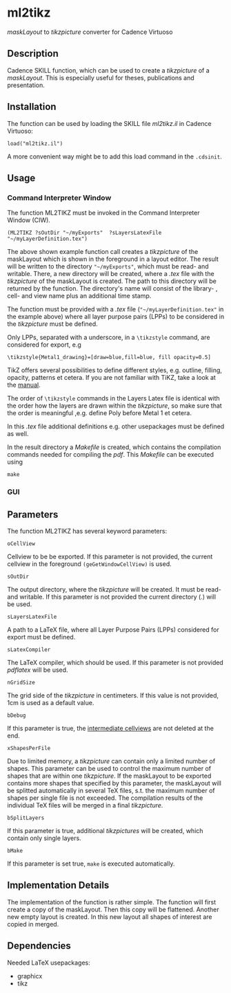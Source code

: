 # ml2tikz

*maskLayout* to *tikzpicture* converter for Cadence Virtuoso

## Description

Cadence SKILL function, which can be used to create a *tikzpicture* of a *maskLayout*. This is especially useful for theses, publications and presentation.

## Installation

The function can be used by loading the SKILL file *ml2tikz.il* in Cadence Virtuoso:

```
load("ml2tikz.il")
```

A more convenient way might be to add this load command in the `.cdsinit`.

## Usage

### Command Interpreter Window

The function ML2TIKZ must be invoked in the Command Interpreter Window (CIW).

```
(ML2TIKZ ?sOutDir "~/myExports"  ?sLayersLatexFile "~/myLayerDefinition.tex")
```

The above shown example function call creates a *tikzpicture* of the maskLayout which is shown in the foreground in a layout editor.
The result will be written to the directory `"~/myExports"`, which must be read- and writable.
There, a new directory will be created, where a *.tex* file with the *tikzpicture* of the maskLayout is created.
The path to this directory will be returned by the function.
The directory's name will consist of the library- , cell- and view name plus an additional time stamp.

The function must be provided with a *.tex* file (`"~/myLayerDefinition.tex"` in the example above) where all layer purpose pairs (LPPs) to be considered in the *tikzpicture* must be defined.

Only LPPs, separated with a underscore, in  a `\tikzstyle` command, are considered for export, e.g

```
\tikzstyle{Metal1_drawing}=[draw=blue,fill=blue, fill opacity=0.5]
```

TikZ offers several possibilities to define different styles, e.g. outline, filling, opacity, patterns et cetera.
If you are not familiar with TiKZ, take a look at the [manual](https://www.ctan.org/pkg/pgf).

The order of `\tikzstyle` commands in the Layers Latex file is identical with the order how the layers are drawn within the *tikzpicture*, so make sure that the order is meaningful ,e.g. define Poly before Metal 1 et cetera.

In this *.tex* file additional definitions e.g. other usepackages must be defined as well.

In the result directory a *Makefile* is created, which contains the compilation commands needed for compiling the *pdf*.
This *Makefile* can be executed using 

```
make
```

### GUI





## Parameters
The function ML2TIKZ has several keyword parameters:

`oCellView`

Cellview to be be exported. 
If this parameter is not provided, the current cellview in the foreground `(geGetWindowCellView)` is used.

`sOutDir`

The output directory, where the *tikzpicture* will be created. 
It must be read- and writable. 
If this parameter is not provided the current directory (.) will be used.

`sLayersLatexFile`

A path to a LaTeX file, where all Layer Purpose Pairs (LPPs) considered for export must be defined.

` sLatexCompiler `

The LaTeX compiler, which should be used. If this parameter is not provided *pdflatex* will be used.

`nGridSize`

The grid side of the *tikzpicture* in centimeters. If this value is not provided, 1cm is used as a default value.

` bDebug `

If this parameter is true, the [intermediate cellviews](#implementation-details) are not deleted at the end.

` xShapesPerFile `

Due to limited memory, a *tikzpicture* can contain only a limited number of shapes. This parameter can be used to control the maximum number of shapes that are within one *tikzpicture*. If the maskLayout to be exported contains more shapes that specified by this parameter, the maskLayout will be splitted automatically in several TeX files, s.t. the maximum number of shapes per single file is not exceeded. The compilation results of the individual TeX files will be merged in a final *tikzpicture*.

` bSplitLayers `

If this parameter is true, additional *tikzpictures* will be created, which contain only single layers.

` bMake `

If this parameter is set true, `make` is executed automatically.


## Implementation Details

The implementation of the function is rather simple. 
The function will first create a copy of the maskLayout. 
Then this copy will be flattened. Another new empty layout is created. 
In this new layout all shapes of interest are copied in merged.

## Dependencies

Needed LaTeX usepackages:

+ graphicx
+ tikz

